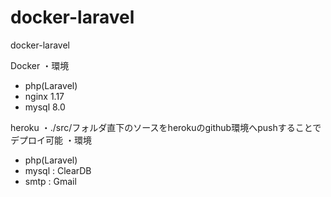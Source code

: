 # docker-laravel
docker-laravel

Docker
・環境
 - php(Laravel)
 - nginx 1.17
 - mysql 8.0
 
heroku
・./src/フォルダ直下のソースをherokuのgithub環境へpushすることでデプロイ可能
・環境
 - php(Laravel)
 - mysql : ClearDB
 - smtp : Gmail
 
 

